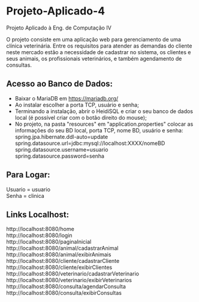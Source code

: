 # Projeto-Aplicado-4
Projeto Aplicado à Eng. de Computação IV

O projeto consiste em uma aplicação web para gerenciamento de uma clínica veterinária. Entre os requisitos para atender as demandas do cliente neste mercado estão a necessidade de cadastrar no sistema, os clientes e seus animais, os profissionais veterinários, e também agendamento de consultas.

## Acesso ao Banco de Dados:
- Baixar o MariaDB  em https://mariadb.org/
- Ao instalar escolher a porta TCP, usuário e senha;
- Terminando a instalação, abrir o HeidiSQL e criar o seu banco de dados local (é possível criar com o botão direito do mouse);
- No projeto, na pasta "resources" em "application.properties" colocar as informações do seu BD local, porta TCP, nome BD, usuário e senha:<br>
  spring.jpa.hibernate.ddl-auto=update<br>
  spring.datasource.url=jdbc:mysql://localhost:XXXX/nomeBD<br>
  spring.datasource.username=usuario<br>
  spring.datasource.password=senha

## Para Logar:
Usuario = usuario <br>
Senha = clinica

## Links Localhost:
http://localhost:8080/home
<br>http://localhost:8080/login
<br>http://localhost:8080/paginaInicial
<br>http://localhost:8080/animal/cadastrarAnimal
<br>http://localhost:8080/animal/exibirAnimais
<br>http://localhost:8080/cliente/cadastrarCliente
<br>http://localhost:8080/cliente/exibirClientes
<br>http://localhost:8080/veterinario/cadastrarVeterinario
<br>http://localhost:8080/veterinario/exibirVeterinarios
<br>http://localhost:8080/consulta/agendarConsulta
<br>http://localhost:8080/consulta/exibirConsultas
